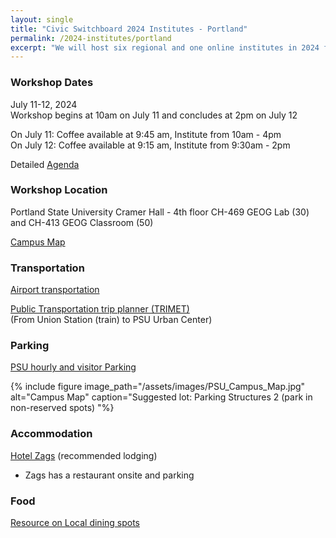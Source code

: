 ```yaml
---
layout: single
title: "Civic Switchboard 2024 Institutes - Portland"
permalink: /2024-institutes/portland
excerpt: "We will host six regional and one online institutes in 2024 for library workers interested in serving as intermediaries between community members and civic data and developing civic data roles for their libraries."
---
```


### Workshop Dates
July 11-12, 2024  
Workshop begins at 10am on July 11 and concludes at 2pm on July 12

On July 11: Coffee available at 9:45 am, Institute from 10am - 4pm  
On July 12: Coffee available at 9:15 am, Institute from 9:30am - 2pm

Detailed [Agenda](https://docs.google.com/document/d/143HrdzvGETbISBo6-5wdcs5f89-CY3PXEaiIJuLC3iU/edit?usp=sharing)

### Workshop Location
Portland State University 
Cramer Hall - 4th floor
CH-469 GEOG Lab (30) and CH-413 GEOG Classroom (50)

[Campus Map](https://map.pdx.edu/)  

### Transportation
[Airport transportation](https://www.pdx.edu/international-scholars/airport-transportation#:~:text=The%20TriMet%20MAX%20Red%20Line,take%20you%20right%20to%20PSU)

[Public Transportation trip planner (TRIMET)](https://newplanner.trimet.org/map/#/)   
(From Union Station (train) to PSU Urban Center) 

### Parking 
[PSU hourly and visitor Parking](https://www.pdx.edu/transportation/hourly-visitor-parking)

{% include figure image_path="/assets/images/PSU_Campus_Map.jpg" alt="Campus Map" caption="Suggested lot: Parking Structures 2 (park in non-reserved spots) "%}

### Accommodation
[Hotel Zags](https://www.thehotelzags.com) (recommended lodging)
* Zags has a restaurant onsite and parking
  
### Food
[Resource on Local dining spots](https://pdx.eater.com/2022/9/30/23379492/portland-state-university-campus-college-dining-halls-food-drink)
